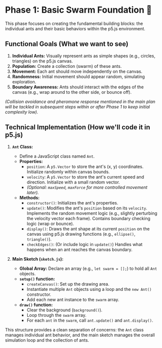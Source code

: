 # Phase 1: Basic Swarm Foundation 🐜

This phase focuses on creating the fundamental building blocks: the individual ants and their basic behaviors within the p5.js environment.

## Functional Goals (What we want to see)

1.  **Individual Ants:** Visually represent ants as simple shapes (e.g., circles, triangles) on the p5.js canvas.
2.  **Population:** Create a collection (swarm) of these ants.
3.  **Movement:** Each ant should move independently on the canvas.
4.  **Randomness:** Initial movement should appear random, simulating exploration.
5.  **Boundary Awareness:** Ants should interact with the edges of the canvas (e.g., wrap around to the other side, or bounce off).

_(Collision avoidance and pheromone response mentioned in the main plan will be tackled in subsequent steps within or after Phase 1 to keep initial complexity low)._

## Technical Implementation (How we'll code it in p5.js)

1.  **`Ant` Class:**

    - Define a JavaScript class named `Ant`.
    - **Properties:**
      - `position`: A `p5.Vector` to store the ant's (x, y) coordinates. Initialize randomly within canvas bounds.
      - `velocity`: A `p5.Vector` to store the ant's current speed and direction. Initialize with a small random vector.
      - _(Optional: `maxSpeed`, `maxForce` for more controlled movement later)._
    - **Methods:**
      - `constructor()`: Initializes the ant's properties.
      - `update()`: Modifies the ant's `position` based on its `velocity`. Implements the random movement logic (e.g., slightly perturbing the velocity vector each frame). Contains boundary checking logic (wrap or bounce).
      - `display()`: Draws the ant shape at its current `position` on the canvas using p5.js drawing functions (e.g., `ellipse()`, `triangle()`).
      - `checkEdges()`: (Or include logic in `update()`) Handles what happens when an ant reaches the canvas boundary.

2.  **Main Sketch (`sketch.js`):**
    - **Global Array:** Declare an array (e.g., `let swarm = [];`) to hold all `Ant` objects.
    - **`setup()` function:**
      - `createCanvas()`: Set up the drawing area.
      - Instantiate multiple `Ant` objects using a loop and the `new Ant()` constructor.
      - Add each new ant instance to the `swarm` array.
    - **`draw()` function:**
      - Clear the background (`background()`).
      - Loop through the `swarm` array.
      - For each `ant` in the `swarm`, call `ant.update()` and `ant.display()`.

This structure provides a clean separation of concerns: the `Ant` class manages individual ant behavior, and the main sketch manages the overall simulation loop and the collection of ants.
